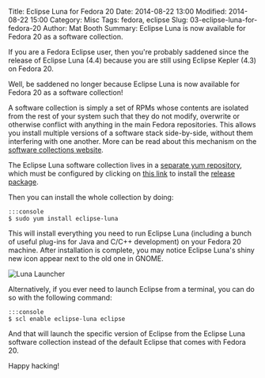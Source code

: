 Title: Eclipse Luna for Fedora 20
Date: 2014-08-22 13:00
Modified: 2014-08-22 15:00
Category: Misc
Tags: fedora, eclipse
Slug: 03-eclipse-luna-for-fedora-20
Author: Mat Booth
Summary: Eclipse Luna is now available for Fedora 20 as a software collection.

If you are a Fedora Eclipse user, then you're probably saddened since the release of Eclipse Luna (4.4) because you are still using Eclipse Kepler (4.3) on Fedora 20.

Well, be saddened no longer because Eclipse Luna is now available for Fedora 20 as a software collection!

A software collection is simply a set of RPMs whose contents are isolated from the rest of your system such that they do not modify, overwrite or otherwise conflict with anything in the main Fedora repositories. This allows you install multiple versions of a software stack side-by-side, without them interfering with one another. More can be read about this mechanism on the [software collections website](https://www.softwarecollections.org/en/).

The Eclipse Luna software collection lives in a [separate yum repository](https://www.softwarecollections.org/en/scls/mbooth/eclipse-luna/), which must be configured by clicking on [this link](http://copr-be.cloud.fedoraproject.org/results/mbooth/eclipse-luna/fedora-20-x86_64/eclipse-luna-1.0-12.fc21/eclipse-luna-release-1.0-12.fc20.noarch.rpm) to install the [release package](http://copr-be.cloud.fedoraproject.org/results/mbooth/eclipse-luna/fedora-20-x86_64/eclipse-luna-1.0-12.fc21/eclipse-luna-release-1.0-12.fc20.noarch.rpm).

Then you can install the whole collection by doing:

    :::console
    $ sudo yum install eclipse-luna

This will install everything you need to run Eclipse Luna (including a bunch of useful plug-ins for Java and C/C++ development) on your Fedora 20 machine. After installation is complete, you may notice Eclipse Luna's shiny new icon appear next to the old one in GNOME.

![Luna Launcher]({static}/images/eclipse-luna-f20-launcher.png)

Alternatively, if you ever need to launch Eclipse from a terminal, you can do so with the following command:

    :::console
    $ scl enable eclipse-luna eclipse

And that will launch the specific version of Eclipse from the Eclipse Luna software collection instead of the default Eclipse that comes with Fedora 20.

Happy hacking!

